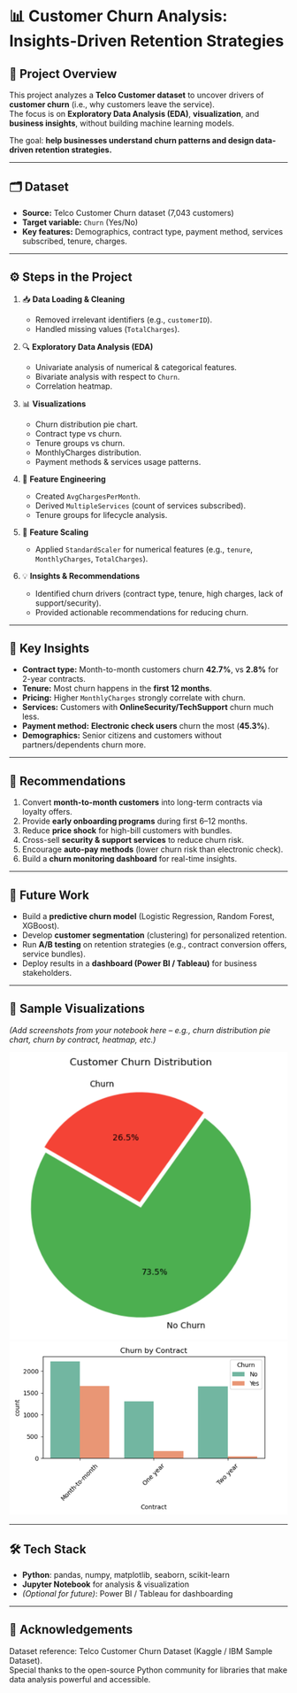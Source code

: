# 📊 Customer Churn Analysis: Insights-Driven Retention Strategies

## 📌 Project Overview
This project analyzes a **Telco Customer dataset** to uncover drivers of **customer churn** (i.e., why customers leave the service).  
The focus is on **Exploratory Data Analysis (EDA)**, **visualization**, and **business insights**, without building machine learning models.  

The goal: **help businesses understand churn patterns and design data-driven retention strategies.**

---

## 🗂️ Dataset
- **Source:** Telco Customer Churn dataset (7,043 customers)
- **Target variable:** `Churn` (Yes/No)
- **Key features:** Demographics, contract type, payment method, services subscribed, tenure, charges.

---

## ⚙️ Steps in the Project
1. 📥 **Data Loading & Cleaning**  
   - Removed irrelevant identifiers (e.g., `customerID`).  
   - Handled missing values (`TotalCharges`).  

2. 🔍 **Exploratory Data Analysis (EDA)**  
   - Univariate analysis of numerical & categorical features.  
   - Bivariate analysis with respect to `Churn`.  
   - Correlation heatmap.  

3. 📊 **Visualizations**  
   - Churn distribution pie chart.  
   - Contract type vs churn.  
   - Tenure groups vs churn.  
   - MonthlyCharges distribution.  
   - Payment methods & services usage patterns.  

4. 🔧 **Feature Engineering**  
   - Created `AvgChargesPerMonth`.  
   - Derived `MultipleServices` (count of services subscribed).  
   - Tenure groups for lifecycle analysis.  

5. 📏 **Feature Scaling**  
   - Applied `StandardScaler` for numerical features (e.g., `tenure`, `MonthlyCharges`, `TotalCharges`).  

6. 💡 **Insights & Recommendations**  
   - Identified churn drivers (contract type, tenure, high charges, lack of support/security).  
   - Provided actionable recommendations for reducing churn.  

---

## 🔑 Key Insights
- **Contract type:** Month-to-month customers churn **42.7%**, vs **2.8%** for 2-year contracts.  
- **Tenure:** Most churn happens in the **first 12 months**.  
- **Pricing:** Higher `MonthlyCharges` strongly correlate with churn.  
- **Services:** Customers with **OnlineSecurity/TechSupport** churn much less.  
- **Payment method:** **Electronic check users** churn the most (**45.3%**).  
- **Demographics:** Senior citizens and customers without partners/dependents churn more.  

---

## 🧭 Recommendations
1. Convert **month-to-month customers** into long-term contracts via loyalty offers.  
2. Provide **early onboarding programs** during first 6–12 months.  
3. Reduce **price shock** for high-bill customers with bundles.  
4. Cross-sell **security & support services** to reduce churn risk.  
5. Encourage **auto-pay methods** (lower churn risk than electronic check).  
6. Build a **churn monitoring dashboard** for real-time insights.  

---

## 🔭 Future Work
- Build a **predictive churn model** (Logistic Regression, Random Forest, XGBoost).  
- Develop **customer segmentation** (clustering) for personalized retention.  
- Run **A/B testing** on retention strategies (e.g., contract conversion offers, service bundles).  
- Deploy results in a **dashboard (Power BI / Tableau)** for business stakeholders.  

---

## 📸 Sample Visualizations
*(Add screenshots from your notebook here – e.g., churn distribution pie chart, churn by contract, heatmap, etc.)*  

![Churn Distribution](churn_dist.png)  
![Churn by Contract](churn_bycont.png)  

---


## 🛠️ Tech Stack
- **Python**: pandas, numpy, matplotlib, seaborn, scikit-learn  
- **Jupyter Notebook** for analysis & visualization  
- _(Optional for future)_: Power BI / Tableau for dashboarding  

---

## 🙌 Acknowledgements
Dataset reference: Telco Customer Churn Dataset (Kaggle / IBM Sample Dataset).  
Special thanks to the open-source Python community for libraries that make data analysis powerful and accessible.  
